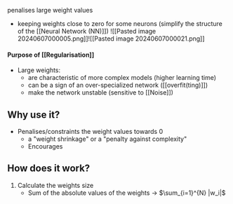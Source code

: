 penalises large weight values
- keeping weights close to zero for some neurons (simplify the structure of the [[Neural Network (NN)]])
![[Pasted image 20240607000005.png]]![[Pasted image 20240607000021.png]]
#### Purpose of [[Regularisation]]
- Large weights:
	- are characteristic of more complex models (higher learning time)
	- can be a sign of an over-specialized network ([[overfit(ting)]])
	- make the network unstable (sensitive to [[Noise]])
## Why use it?
- Penalises/constraints the weight values towards 0
	- a "weight shrinkage" or a "penalty against complexity"
	- Encourages
## How does it work?
1. Calculate the weights size
	- Sum of the absolute values of the weights $\rightarrow$ $\sum_{i=1}^{N} |w_i|$

